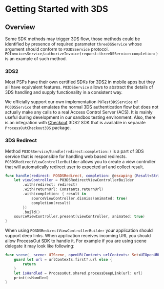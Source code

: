 # Getting Started with 3DS

## Overview

Some SDK methods may trigger 3DS flow, those methods could be identified by presence of required parameter
`threeDSService` whose argument should conform to ``PO3DSService`` protocol.
``POInvoicesService/authorizeInvoice(request:threeDSService:completion:)`` is an example of such method.

### 3DS2

Most PSPs have their own certified SDKs for 3DS2 in mobile apps but they all have equivalent features. `PO3DSService`
allows to abstract the details of 3DS handling and supply functionality in a consistent way. 

We officially support our own implementation ``POTest3DSService`` of `PO3DSService` that emulates the normal 3DS
authentication flow but does not actually make any calls to a real Access Control Server (ACS). It is mainly useful
during development in our sandbox testing environment. Also, there is an integration with [Checkout](https://checkout.com)
3DS2 SDK that is available in separate `ProcessOutCheckout3DS` package.

### 3DS Redirect

Method ``PO3DSService/handle(redirect:completion:)`` is a part of 3DS service that is responsible for handling web
based redirects. ``PO3DSRedirectViewControllerBuilder`` allows you to create a view controller that will automatically
redirect user to expected url and collect result. 

```swift
func handle(redirect: PO3DSRedirect, completion: @escaping (Result<String, POFailure>) -> Void) {
    let viewController = PO3DSRedirectViewControllerBuilder 
        .with(redirect: redirect)
        .with(returnUrl: Constants.returnUrl)
        .with(completion: { result in
            sourceViewController.dismiss(animated: true)
            completion(result)
        })
        .build()
    sourceViewController.present(viewController, animated: true)
}
```

When using `PO3DSRedirectViewControllerBuilder` your application should support deep links. When
application receives incoming URL you should allow ProcessOut SDK to handle it. For example if you are using scene
delegate it may look like following:

```swift
func scene(_ scene: UIScene, openURLContexts urlContexts: Set<UIOpenURLContext>) {
    guard let url = urlContexts.first?.url else {
        return
    }
    let isHandled = ProcessOut.shared.processDeepLink(url: url)
    print(isHandled)
}
```
